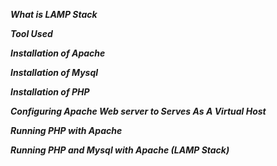 ***What is LAMP Stack***

***Tool Used***

***Installation of Apache***

***Installation of Mysql***

***Installation of PHP***

***Configuring Apache Web server to Serves As A Virtual Host***

***Running PHP with Apache***

***Running PHP and Mysql with Apache (LAMP Stack)***
